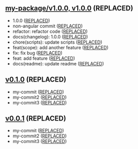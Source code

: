 ## [my-package/v1.0.0, v1.0.0](https://www.my-remote.com/compare/v0.1.0...my-package/v1.0.0) (REPLACED)

- 1.0.0 ([REPLACED](https://www.my-remote.com/commit/REPLACED))
- non-angular commit ([REPLACED](https://www.my-remote.com/commit/REPLACED))
- refactor: refactor code ([REPLACED](https://www.my-remote.com/commit/REPLACED))
- docs(changelog): 1.0.0 ([REPLACED](https://www.my-remote.com/commit/REPLACED))
- chore(scripts): update scripts ([REPLACED](https://www.my-remote.com/commit/REPLACED))
- feat(scope): add another feature ([REPLACED](https://www.my-remote.com/commit/REPLACED))
- fix: fix bug ([REPLACED](https://www.my-remote.com/commit/REPLACED))
- feat: add feature ([REPLACED](https://www.my-remote.com/commit/REPLACED))
- docs(readme): update readme ([REPLACED](https://www.my-remote.com/commit/REPLACED))

## [v0.1.0](https://www.my-remote.com/tags) (REPLACED)

- my-commit ([REPLACED](https://www.my-remote.com/commit/REPLACED))
- my-commit2 ([REPLACED](https://www.my-remote.com/commit/REPLACED))
- my-commit3 ([REPLACED](https://www.my-remote.com/commit/REPLACED))

## [v0.0.1](https://www.my-remote.com/tags) (REPLACED)

- my-commit ([REPLACED](https://www.my-remote.com/commit/REPLACED))
- my-commit2 ([REPLACED](https://www.my-remote.com/commit/REPLACED))
- my-commit3 ([REPLACED](https://www.my-remote.com/commit/REPLACED))
